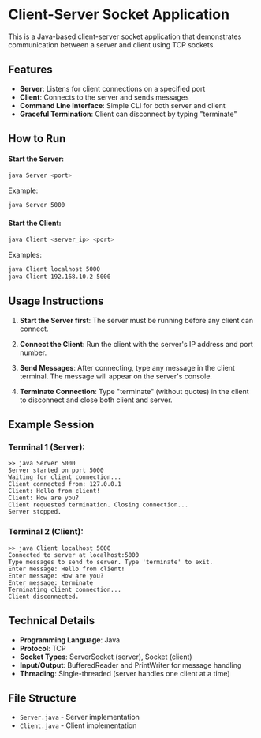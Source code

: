 # Client-Server Socket Application

This is a Java-based client-server socket application that demonstrates communication between a server and client using TCP sockets.

## Features

- **Server**: Listens for client connections on a specified port
- **Client**: Connects to the server and sends messages
- **Command Line Interface**: Simple CLI for both server and client
- **Graceful Termination**: Client can disconnect by typing "terminate"

## How to Run

#### Start the Server:

```bash
java Server <port>
```

Example:

```bash
java Server 5000
```

#### Start the Client:

```bash
java Client <server_ip> <port>
```

Examples:

```bash
java Client localhost 5000
java Client 192.168.10.2 5000
```

## Usage Instructions

1. **Start the Server first**: The server must be running before any client can connect.

2. **Connect the Client**: Run the client with the server's IP address and port number.

3. **Send Messages**: After connecting, type any message in the client terminal. The message will appear on the server's console.

4. **Terminate Connection**: Type "terminate" (without quotes) in the client to disconnect and close both client and server.

## Example Session

### Terminal 1 (Server):

```
>> java Server 5000
Server started on port 5000
Waiting for client connection...
Client connected from: 127.0.0.1
Client: Hello from client!
Client: How are you?
Client requested termination. Closing connection...
Server stopped.
```

### Terminal 2 (Client):

```
>> java Client localhost 5000
Connected to server at localhost:5000
Type messages to send to server. Type 'terminate' to exit.
Enter message: Hello from client!
Enter message: How are you?
Enter message: terminate
Terminating client connection...
Client disconnected.
```

## Technical Details

- **Programming Language**: Java
- **Protocol**: TCP
- **Socket Types**: ServerSocket (server), Socket (client)
- **Input/Output**: BufferedReader and PrintWriter for message handling
- **Threading**: Single-threaded (server handles one client at a time)

## File Structure

- `Server.java` - Server implementation
- `Client.java` - Client implementation
